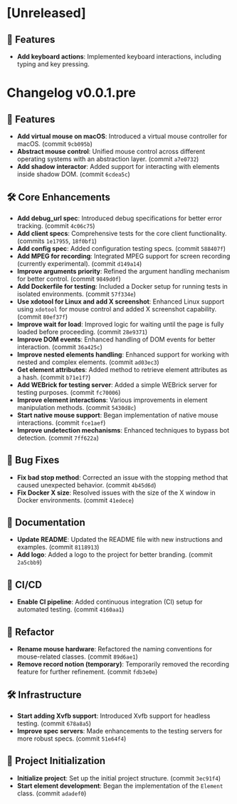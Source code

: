 # [Unreleased]

## 🚀 Features
- **Add keyboard actions**: Implemented keyboard interactions, including typing and key pressing.

# Changelog v0.0.1.pre

## 🚀 Features
- **Add virtual mouse on macOS**: Introduced a virtual mouse controller for macOS. (commit `9cb095b`)
- **Abstract mouse control**: Unified mouse control across different operating systems with an abstraction layer. (commit `a7e0732`)
- **Add shadow interactor**: Added support for interacting with elements inside shadow DOM. (commit `6cdea5c`)

## 🛠 Core Enhancements
- **Add debug_url spec**: Introduced debug specifications for better error tracking. (commit `4c06c75`)
- **Add client specs**: Comprehensive tests for the core client functionality. (commits `1e17955`, `18f0bf1`)
- **Add config spec**: Added configuration testing specs. (commit `588407f`)
- **Add MPEG for recording**: Integrated MPEG support for screen recording (currently experimental). (commit `d149a14`)
- **Improve arguments priority**: Refined the argument handling mechanism for better control. (commit `9849d0f`)
- **Add Dockerfile for testing**: Included a Docker setup for running tests in isolated environments. (commit `57f334e`)
- **Use xdotool for Linux and add X screenshot**: Enhanced Linux support using `xdotool` for mouse control and added X screenshot capability. (commit `80ef37f`)
- **Improve wait for load**: Improved logic for waiting until the page is fully loaded before proceeding. (commit `28e9371`)
- **Improve DOM events**: Enhanced handling of DOM events for better interaction. (commit `36a425c`)
- **Improve nested elements handling**: Enhanced support for working with nested and complex elements. (commit `ad03ec3`)
- **Get element attributes**: Added method to retrieve element attributes as a hash. (commit `b71e1f7`)
- **Add WEBrick for testing server**: Added a simple WEBrick server for testing purposes. (commit `fc70006`)
- **Improve element interactions**: Various improvements in element manipulation methods. (commit `5430d8c`)
- **Start native mouse support**: Began implementation of native mouse interactions. (commit `fce1aef`)
- **Improve undetection mechanisms**: Enhanced techniques to bypass bot detection. (commit `7ff622a`)

## 🐛 Bug Fixes
- **Fix bad stop method**: Corrected an issue with the stopping method that caused unexpected behavior. (commit `4b45d6d`)
- **Fix Docker X size**: Resolved issues with the size of the X window in Docker environments. (commit `41edece`)

## 📝 Documentation
- **Update README**: Updated the README file with new instructions and examples. (commit `8118913`)
- **Add logo**: Added a logo to the project for better branding. (commit `2a5cbb9`)

## 🧪 CI/CD
- **Enable CI pipeline**: Added continuous integration (CI) setup for automated testing. (commit `4160aa1`)

## 🧹 Refactor
- **Rename mouse hardware**: Refactored the naming conventions for mouse-related classes. (commit `89d6ae1`)
- **Remove record notion (temporary)**: Temporarily removed the recording feature for further refinement. (commit `fdb3e0e`)

## 🛠 Infrastructure
- **Start adding Xvfb support**: Introduced Xvfb support for headless testing. (commit `678a8a5`)
- **Improve spec servers**: Made enhancements to the testing servers for more robust specs. (commit `51e64f4`)

## 🏁 Project Initialization
- **Initialize project**: Set up the initial project structure. (commit `3ec91f4`)
- **Start element development**: Began the implementation of the `Element` class. (commit `adadef0`)